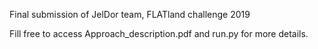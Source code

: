 Final submission of JelDor team, FLATland challenge 2019

Fill free to access Approach_description.pdf and run.py for more details.
